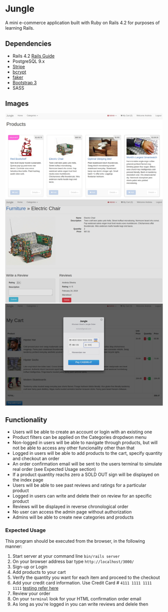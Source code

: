 # Jungle

A mini e-commerce application built with Ruby on Rails 4.2 for purposes of learning Rails.

## Dependencies

- Rails 4.2 [Rails Guide](http://guides.rubyonrails.org/v4.2/)
- PostgreSQL 9.x
- [Stripe](https://stripe.com/ca)
- [bcrypt](https://github.com/codahale/bcrypt-ruby)
- [faker](https://github.com/stympy/faker)
- [Bootstrap 3](https://getbootstrap.com/docs/3.3/)
- SASS

## Images

!["Screenshot of main page"](https://github.com/PointCodeZero/jungle-rails/blob/master/docs/index.jpg)
!["Screenshot of product"](https://github.com/PointCodeZero/jungle-rails/blob/master/docs/product.jpg)
!["Screenshot of cart"](https://github.com/PointCodeZero/jungle-rails/blob/master/docs/cart.jpg)

## Functionality

- Users will be able to create an account or login with an existing one
- Product filters can be applied on the Categories dropdwon menu
- Non-logged in users will be able to navigate through products, but will not be able to access any other funcionality other than that
- Logged in users will be able to add products to the cart, specify quantity and checkout an order
- An order confirmation email will be sent to the users terminal to simulate real order (see Expected Usage section)
- If a product quantity reachs zero a SOLD OUT sign will be displayed on the index page
- Users will be able to see past reviews and ratings for a particular product
- Logged in users can write and delete their on review for an specific product
- Reviews will be displayed in reverse chronological order
- No user can access the admin page without authorization
- Admins will be able to create new categories and products

### Expected Usage

This program should be executed from the browser, in the following manner:

1. Start server at your command line `bin/rails server`
2. On your browser address bar type `http://localhost/3000/`
3. Sign-up or Login
4. Add products to your cart
5. Verify the quantity you want for each item and proceed to the checkout
6. Add your credit card information. Use Credit Card # `4111 1111 1111 1111` [testing refer here](https://stripe.com/docs/testing#cards)
7. Review your order
8. On your `terminal` look for your HTML confirmation order email
9. As long as you're logged in you can write reviews and delele then
